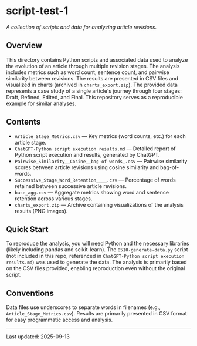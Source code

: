 # script-test-1

*A collection of scripts and data for analyzing article revisions.*

## Overview
This directory contains Python scripts and associated data used to analyze the evolution of an article through multiple revision stages.  The analysis includes metrics such as word count, sentence count, and pairwise similarity between revisions.  The results are presented in CSV files and visualized in charts (archived in `charts_export.zip`). The provided data represents a case study of a single article's journey through four stages: Draft, Refined, Edited, and Final.  This repository serves as a reproducible example for similar analyses.

## Contents
* `Article_Stage_Metrics.csv` — Key metrics (word counts, etc.) for each article stage.
* `ChatGPT-Python script execution results.md` — Detailed report of Python script execution and results, generated by ChatGPT.
* `Pairwise_Similarity__Cosine__bag-of-words_.csv` — Pairwise similarity scores between article revisions using cosine similarity and bag-of-words.
* `Successive_Stage_Word_Retention____.csv` — Percentage of words retained between successive article revisions.
* `base_agg.csv` — Aggregate metrics showing word and sentence retention across various stages.
* `charts_export.zip` — Archive containing visualizations of the analysis results (PNG images).


## Quick Start
To reproduce the analysis, you will need Python and the necessary libraries (likely including pandas and scikit-learn).  The `0510-generate-data.py` script (not included in this repo, referenced in `ChatGPT-Python script execution results.md`) was used to generate the data.  The analysis is primarily based on the CSV files provided, enabling reproduction even without the original script.


## Conventions
Data files use underscores to separate words in filenames (e.g., `Article_Stage_Metrics.csv`).  Results are primarily presented in CSV format for easy programmatic access and analysis.


---
Last updated: 2025-09-13
